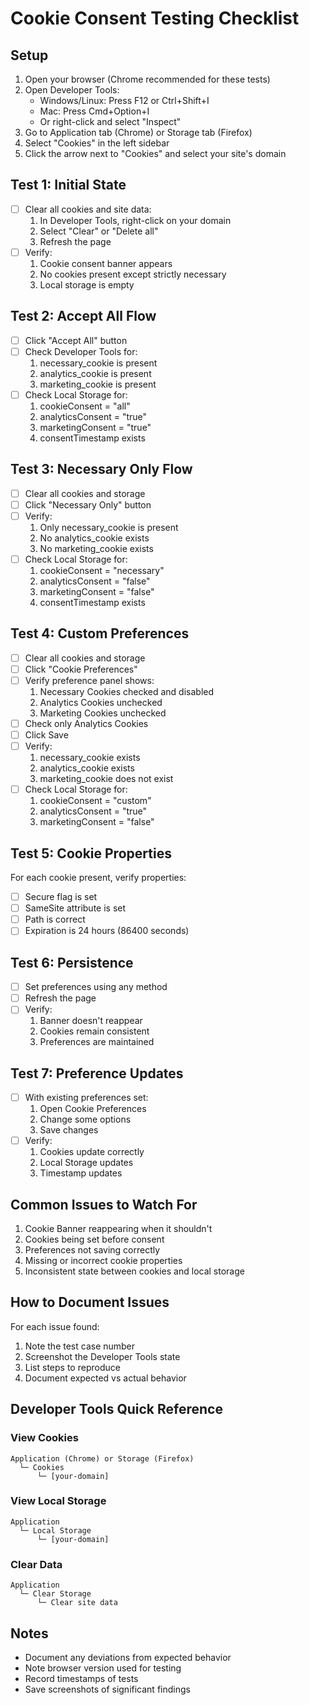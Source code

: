 # Cookie Consent Testing Checklist

## Setup
1. Open your browser (Chrome recommended for these tests)
2. Open Developer Tools:
   - Windows/Linux: Press F12 or Ctrl+Shift+I
   - Mac: Press Cmd+Option+I
   - Or right-click and select "Inspect"
3. Go to Application tab (Chrome) or Storage tab (Firefox)
4. Select "Cookies" in the left sidebar
5. Click the arrow next to "Cookies" and select your site's domain

## Test 1: Initial State
- [ ] Clear all cookies and site data:
   1. In Developer Tools, right-click on your domain
   2. Select "Clear" or "Delete all"
   3. Refresh the page
- [ ] Verify:
   1. Cookie consent banner appears
   2. No cookies present except strictly necessary
   3. Local storage is empty

## Test 2: Accept All Flow
- [ ] Click "Accept All" button
- [ ] Check Developer Tools for:
   1. necessary_cookie is present
   2. analytics_cookie is present
   3. marketing_cookie is present
- [ ] Check Local Storage for:
   1. cookieConsent = "all"
   2. analyticsConsent = "true"
   3. marketingConsent = "true"
   4. consentTimestamp exists

## Test 3: Necessary Only Flow
- [ ] Clear all cookies and storage
- [ ] Click "Necessary Only" button
- [ ] Verify:
   1. Only necessary_cookie is present
   2. No analytics_cookie exists
   3. No marketing_cookie exists
- [ ] Check Local Storage for:
   1. cookieConsent = "necessary"
   2. analyticsConsent = "false"
   3. marketingConsent = "false"
   4. consentTimestamp exists

## Test 4: Custom Preferences
- [ ] Clear all cookies and storage
- [ ] Click "Cookie Preferences"
- [ ] Verify preference panel shows:
   1. Necessary Cookies checked and disabled
   2. Analytics Cookies unchecked
   3. Marketing Cookies unchecked
- [ ] Check only Analytics Cookies
- [ ] Click Save
- [ ] Verify:
   1. necessary_cookie exists
   2. analytics_cookie exists
   3. marketing_cookie does not exist
- [ ] Check Local Storage for:
   1. cookieConsent = "custom"
   2. analyticsConsent = "true"
   3. marketingConsent = "false"

## Test 5: Cookie Properties
For each cookie present, verify properties:
- [ ] Secure flag is set
- [ ] SameSite attribute is set
- [ ] Path is correct
- [ ] Expiration is 24 hours (86400 seconds)

## Test 6: Persistence
- [ ] Set preferences using any method
- [ ] Refresh the page
- [ ] Verify:
   1. Banner doesn't reappear
   2. Cookies remain consistent
   3. Preferences are maintained

## Test 7: Preference Updates
- [ ] With existing preferences set:
   1. Open Cookie Preferences
   2. Change some options
   3. Save changes
- [ ] Verify:
   1. Cookies update correctly
   2. Local Storage updates
   3. Timestamp updates

## Common Issues to Watch For
1. Cookie Banner reappearing when it shouldn't
2. Cookies being set before consent
3. Preferences not saving correctly
4. Missing or incorrect cookie properties
5. Inconsistent state between cookies and local storage

## How to Document Issues
For each issue found:
1. Note the test case number
2. Screenshot the Developer Tools state
3. List steps to reproduce
4. Document expected vs actual behavior

## Developer Tools Quick Reference

### View Cookies
```text
Application (Chrome) or Storage (Firefox)
  └─ Cookies
      └─ [your-domain]
```

### View Local Storage
```text
Application
  └─ Local Storage
      └─ [your-domain]
```

### Clear Data
```text
Application
  └─ Clear Storage
      └─ Clear site data
```

## Notes
- Document any deviations from expected behavior
- Note browser version used for testing
- Record timestamps of tests
- Save screenshots of significant findings